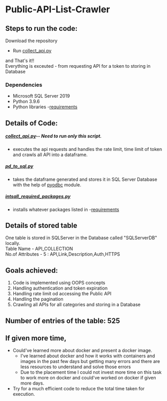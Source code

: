 # Public-API-List-Crawler

## Steps to run the code:
Download the repository  

- Run [collect_api.py](https://github.com/Chanu-DS/Public-API-List-Crawler/blob/main/get_api/collect_api.py)  

and That's it!!  
Everything is exceuted - from requesting API for a token to storing in Database


### Dependencies
- Microsoft SQL Server 2019
- Python 3.9.6
- Python libraries -[requirements](https://github.com/Chanu-DS/Public-API-List-Crawler/blob/main/get_api/requirements.txt)

## Details of Code:
##### [collect_api.py](https://github.com/Chanu-DS/Public-API-List-Crawler/blob/main/get_api/collect_api.py)-- Need to run only this script.
- executes the api requests and handles the rate limit, time limit of token and crawls all API into a dataframe.  
##### [pd_to_sql.py](https://github.com/Chanu-DS/Public-API-List-Crawler/blob/main/get_api/pd_to_sql.py)  
- takes the dataframe generated and stores it in SQL Server Database with the help of [pyodbc](https://pypi.org/project/pyodbc/) module.  
##### [intsall_required_packages.py](https://github.com/Chanu-DS/Public-API-List-Crawler/blob/main/get_api/install_required_packages.py)
- installs whatever packages listed in -[requirements](https://github.com/Chanu-DS/Public-API-List-Crawler/blob/main/get_api/requirements.txt)



## Details of stored table

One table is stored in SQLServer in the Database called "SQLServerDB" locally.  
Table Name - API_COLLECTION  
No.of Attributes - 5 : API,Link,Description,Auth,HTTPS  

## Goals achieved:
1. Code is implemented using OOPS concepts
2. Handling authentication and token expiration
3. Handling rate limit od accessing the Public API
4. Handling the pagination
5. Crawling all APIs for all categories and storing in a Database

## Number of entries of the table: 525

## If given more time,
- Could've learned more about docker and present a docker image.
    - I've learned about docker and how it works with containers and images in the past few days but getting many errors and there are less resources to understand and solve those errors  
    - Due to the placement time I could not invest more time on this task to work more on docker and could've worked on docker if given more days.
- Try for a much efficient code to reduce the total time taken for execution.
